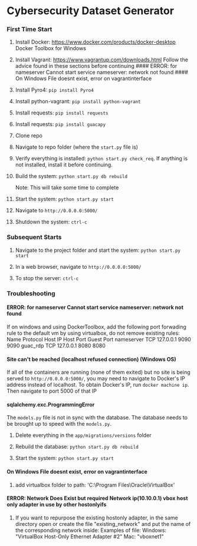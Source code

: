 # Cybersecurity Dataset Generator

### First Time Start

1. Install Docker: https://www.docker.com/products/docker-desktop
    Docker Toolbox for Windows

1. Install Vagrant: https://www.vagrantup.com/downloads.html
    Follow the advice found in these sections before continuing
        #### ERROR: for nameserver  Cannot start service nameserver: network <hash> not found
        #### On Windows File doesnt exist, error on vagrantinterface

1. Install Pyro4: `pip install Pyro4`

1. Install python-vagrant: `pip install python-vagrant`

1. Install requests: `pip install requests`

1. Install requests: `pip install guacapy`

2. Clone repo

3. Navigate to repo folder (where the `start.py` file is)

3. Verify everything is installed: `python start.py check_req`.  If anything is not installed, install it before continuing.

4. Build the system: `python start.py db rebuild`

    Note: This will take some time to complete

5. Start the system: `python start.py start`

6. Navigate to `http://0.0.0.0:5000/`

7. Shutdown the system: `ctrl-c`


### Subsequent Starts

1. Navigate to the project folder and start the system: `python start.py start`

2. In a web browser, navigate to `http://0.0.0.0:5000/`

3. To stop the server: `ctrl-c`

### Troubleshooting

#### ERROR: for nameserver  Cannot start service nameserver: network <hash> not found
If on windows and using DockerToolbox, add the following port forwading rule to the default vm by using virtualbox, do not remove existing rules:
    Name            Protocol        Host IP         Host Port       Guest Port
    nameserver      TCP             127.0.0.1       9090            9090
    guac_rdp        TCP             127.0.0.1       8080            8080


#### Site can't be reached (localhost refused connection) (Windows OS)
If all of the containers are running (none of them exited) but no site is being served to `http://0.0.0.0:5000/`, you may need to navigate to Docker's IP address instead of localhost. To obtain Docker's IP, run `docker machine ip`. Then navigate to port 5000 of that IP

#### sqlalchemy.exc.ProgrammingError
The `models.py` file is not in sync with the database.  The database needs to be brought up to speed with the `models.py`.

1. Delete everything in the `app/migrations/versions` folder

1. Rebuild the database: `python start.py db rebuild`

2. Start the system: `python start.py start`

#### On Windows File doesnt exist, error on vagrantinterface
1. add virtualbox folder to path:
    'C:\Program Files\Oracle\VirtualBox\'

#### ERROR: Network Does Exist but required Network ip(10.10.0.1) vbox host only adapter in use by other hostonlyifs
1. If you want to repurpose the existing hostonly adapter, in the same directory open or create the file "existing_network" and put the name of the corresponding network inside:
        Examples of file:
            Windows: "VirtualBox Host-Only Ethernet Adapter #2"
            Mac: "vboxnet1"
